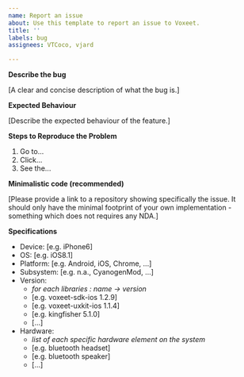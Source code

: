 ```yaml
---
name: Report an issue
about: Use this template to report an issue to Voxeet.
title: ''
labels: bug
assignees: VTCoco, vjard

---
```


**Describe the bug**

[A clear and concise description of what the bug is.]

**Expected Behaviour**

[Describe the expected behaviour of the feature.]

**Steps to Reproduce the Problem**

  1. Go to...
  2. Click...
  3. See the...

**Minimalistic code (recommended)**

[Please provide a link to a repository showing specifically the issue. It should only have the minimal footprint of your own implementation - something which does not requires any NDA.]

**Specifications**

  - Device: [e.g. iPhone6]
  - OS: [e.g. iOS8.1]
  - Platform: [e.g. Android, iOS, Chrome, ...]
  - Subsystem: [e.g. n.a., CyanogenMod, ...]
  - Version:
    - _for each libraries : name -> version_
    - [e.g. voxeet-sdk-ios 1.2.9]
    - [e.g. voxeet-uxkit-ios 1.1.4]
    - [e.g. kingfisher 5.1.0]
    - [...]
  - Hardware:
    - _list of each specific hardware element on the system_
    - [e.g. bluetooth headset]
    - [e.g. bluetooth speaker]
    - [...]
